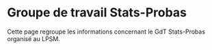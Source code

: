 # Groupe de travail Stats-Probas

Cette page regroupe les informations concernant le GdT Stats-Probas organisé au LPSM. 
